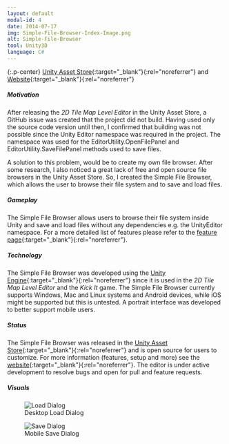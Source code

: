 ```yaml
---
layout: default
modal-id: 4
date: 2014-07-17
img: Simple-File-Browser-Index-Image.png
alt: Simple-File-Browser
tool: Unity3D
language: C#
---
```


{:.p-center}
[Unity Asset Store][asset-store]{:target="_blank"}{:rel="noreferrer"} and [Website][website]{:target="_blank"}{:rel="noreferrer"}

##### Motivation

After releasing the _2D Tile Map Level Editor_ in the Unity Asset Store, a GitHub issue was created that the project did not build. Having used only the source code version until then, I confirmed that building was not possible since the Unity Editor namespace was required in the project. The namespace was used for the EditorUtility.OpenFilePanel and EditorUtility.SaveFilePanel methods used to save files.

A solution to this problem, would be to create my own file browser. After some research, I also noticed a great lack of free and open source file browsers in the Unity Asset Store. So, I created the Simple File Browser, which allows the user to browse their file system and to save and load files. 

##### Gameplay

The Simple File Browser allows users to browse their file system inside Unity and save and load files without any dependencies e.g. the UnityEditor namespace. For a more detailed list of features please refer to the [feature page][feature-page]{:target="_blank"}{:rel="noreferrer"}.

##### Technology

The Simple File Browser was developed using the [Unity Engine][unity-3d]{:target="_blank"}{:rel="noreferrer"} since it is used in the _2D Tile Map Level Editor_ and the _Kick It_ game. The Simple File Browser currently supports Windows, Mac and Linux systems and Android devices, while iOS might be supported but this is untested. A portrait interface was developed to better support mobile users. 

##### Status

The Simple File Browser was released in the [Unity Asset Store][asset-store]{:target="_blank"}{:rel="noreferrer"} and is open source for users to customize. For more information (features, setup and more) see the [website][website]{:target="_blank"}{:rel="noreferrer"}. The editor is under active development to resolve bugs and open for pull and feature requests.

##### Visuals

<DIV class="figure-block">
    <figure class="center-image">
        <img src="{{site.baseurl}}/assets/images/simple_file_browser/Load.png" class="img-responsive img-centered" alt="Load Dialog"/>
        <figcaption>Desktop Load Dialog</figcaption>
    </figure>
    <figure class="center-image">
        <img src="{{site.baseurl}}/assets/images/simple_file_browser/Save.png" class="img-responsive img-centered" alt="Save Dialog"/>
        <figcaption>Mobile Save Dialog</figcaption>
    </figure>
</DIV>


[asset-store]: https://assetstore.unity.com/packages/tools/input-management/simple-file-browser-98451
[website]: https://gracesgames.github.io/SimpleFileBrowser/
[feature-page]: https://gracesgames.github.io/SimpleFileBrowser/features/
[unity-3d]: https://unity3d.com/unity
